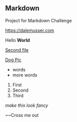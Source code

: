 ## Markdown
Project for Markdown Challenge 

<https://dalemusser.com>

Hello **World**

[Second file](second.md)

[Dog Pic](Dog.jpg)

- words
- more words 

1. First
2. Second
3. Third 

*make this look fancy*

~~Cross me out 
